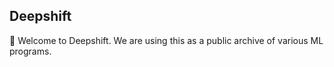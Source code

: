 ## Deepshift

🧙 Welcome to Deepshift. We are using this as a public archive of various ML programs.
